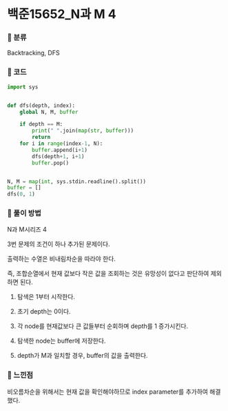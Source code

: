 # 백준15652\_N과 M 4

### &#127822; 분류

Backtracking, DFS

### &#127822; 코드

```python
import sys


def dfs(depth, index):
    global N, M, buffer

    if depth == M:
        print(" ".join(map(str, buffer)))
        return
    for i in range(index-1, N):
        buffer.append(i+1)
        dfs(depth+1, i+1)
        buffer.pop()


N, M = map(int, sys.stdin.readline().split())
buffer = []
dfs(0, 1)

```

### &#127822; 풀이 방법

N과 M시리즈 4

3번 문제의 조건이 하나 추가된 문제이다.

출력하는 수열은 비내림차순을 따라야 한다.

즉, 조합순열에서 현재 값보다 작은 값을 조회하는 것은 유망성이 없다고 판단하여 제외하면 된다.

1. 탐색은 1부터 시작한다.

2. 초기 depth는 0이다.
    
3. 각 node를 현재값보다 큰 값들부터 순회하며 depth를 1 증가시킨다.

4. 탐색한 node는 buffer에 저장한다.

5. depth가 M과 일치할 경우, buffer의 값을 출력한다.

### &#127822; 느낀점

비오름차순을 위해서는 현재 값을 확인해야하므로 index parameter를 추가하여 해결했다.